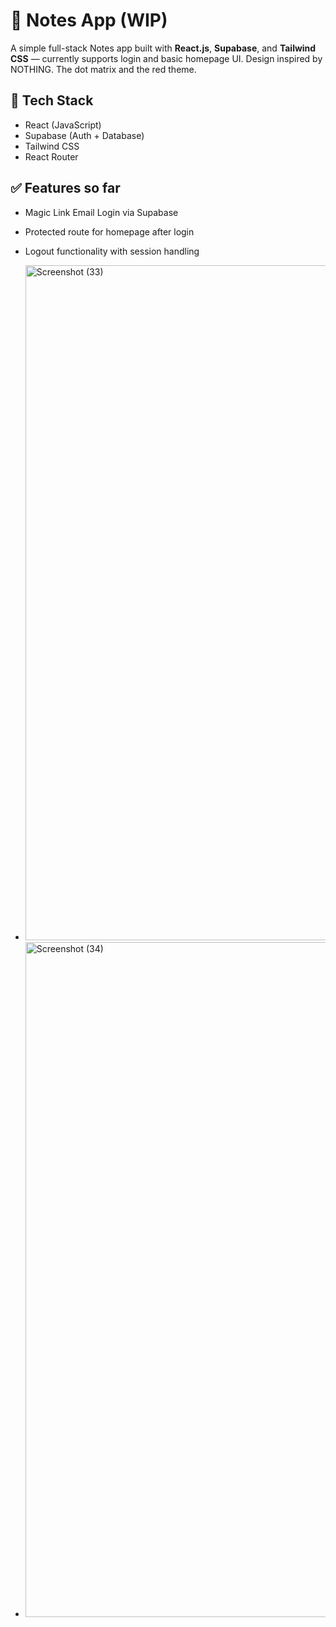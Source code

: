 # 📝 Notes App (WIP)

A simple full-stack Notes app built with **React.js**, **Supabase**, and **Tailwind CSS** — currently supports login and basic homepage UI. Design inspired by NOTHING. The dot matrix and the red theme.

## 🔧 Tech Stack

- React (JavaScript)
- Supabase (Auth + Database)
- Tailwind CSS
- React Router

## ✅ Features so far

- Magic Link Email Login via Supabase
- Protected route for homepage after login
- Logout functionality with session handling

  
- <img width="1920" height="1080" alt="Screenshot (33)" src="https://github.com/user-attachments/assets/14df7bc4-51dc-4a1d-9605-97ed825b17b0" />


- <img width="1920" height="1080" alt="Screenshot (34)" src="https://github.com/user-attachments/assets/5fff491b-bd86-4af5-9483-a165711bd01f" />
